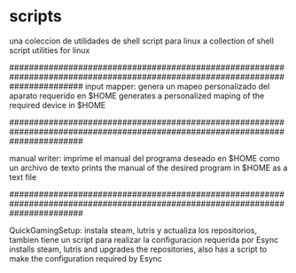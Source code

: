 # scripts
una coleccion de utilidades de shell script para linux
a collection of shell script utilities for linux

###############################################################################################################################
input mapper:
  genera un mapeo personalizado del aparato requerido en $HOME
  generates a personalized maping of the required device in $HOME

###############################################################################################################################

manual writer:
  imprime el manual del programa deseado en $HOME como un archivo de texto
  prints the manual of the desired program in $HOME as a text file

###############################################################################################################################

QuickGamingSetup:
  instala steam, lutris y actualiza los repositorios, tambien tiene un script para realizar la configuracion requerida por Esync
   installs steam, lutris and upgrades the repositories, also has a script to make the configuration required by Esync
